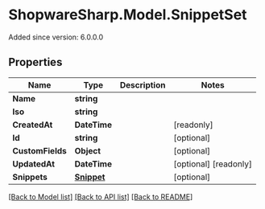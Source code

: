 # ShopwareSharp.Model.SnippetSet
Added since version: 6.0.0.0

## Properties

Name | Type | Description | Notes
------------ | ------------- | ------------- | -------------
**Name** | **string** |  | 
**Iso** | **string** |  | 
**CreatedAt** | **DateTime** |  | [readonly] 
**Id** | **string** |  | [optional] 
**CustomFields** | **Object** |  | [optional] 
**UpdatedAt** | **DateTime** |  | [optional] [readonly] 
**Snippets** | [**Snippet**](Snippet.md) |  | [optional] 

[[Back to Model list]](../../README.md#documentation-for-models) [[Back to API list]](../../README.md#documentation-for-api-endpoints) [[Back to README]](../../README.md)

